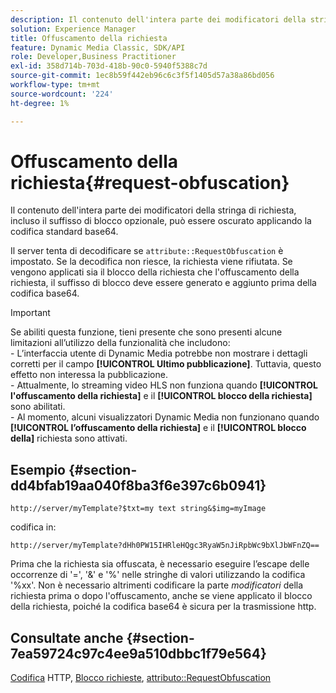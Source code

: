 ```yaml
---
description: Il contenuto dell'intera parte dei modificatori della stringa di richiesta, incluso il suffisso di blocco opzionale, può essere oscurato applicando la codifica standard base64.
solution: Experience Manager
title: Offuscamento della richiesta
feature: Dynamic Media Classic, SDK/API
role: Developer,Business Practitioner
exl-id: 358d714b-703d-418b-90c0-5940f5388c7d
source-git-commit: 1ec8b59f442eb96c6c3f5f1405d57a38a86bd056
workflow-type: tm+mt
source-wordcount: '224'
ht-degree: 1%

---
```


# Offuscamento della richiesta{#request-obfuscation}

Il contenuto dell&#39;intera parte dei modificatori della stringa di richiesta, incluso il suffisso di blocco opzionale, può essere oscurato applicando la codifica standard base64.

Il server tenta di decodificare se `attribute::RequestObfuscation` è impostato. Se la decodifica non riesce, la richiesta viene rifiutata. Se vengono applicati sia il blocco della richiesta che l&#39;offuscamento della richiesta, il suffisso di blocco deve essere generato e aggiunto prima della codifica base64.

>[!IMPORTANT]
>
>Se abiliti questa funzione, tieni presente che sono presenti alcune limitazioni all’utilizzo della funzionalità che includono:<br>- L’interfaccia utente di Dynamic Media potrebbe non mostrare i dettagli corretti per il campo **[!UICONTROL Ultimo pubblicazione]**. Tuttavia, questo effetto non interessa la pubblicazione.<br>- Attualmente, lo streaming video HLS non funziona quando **[!UICONTROL l&#39;offuscamento della richiesta]** e il  **[!UICONTROL blocco della richiesta]** sono abilitati.<br>- Al momento, alcuni visualizzatori Dynamic Media non funzionano quando  **[!UICONTROL l’offuscamento della richiesta]** e il  **[!UICONTROL blocco della]** richiesta sono attivati.

## Esempio {#section-dd4bfab19aa040f8ba3f6e397c6b0941}

`http://server/myTemplate?$txt=my text string&$img=myImage`

codifica in:

`http://server/myTemplate?dHh0PW15IHRleHQgc3RyaW5nJiRpbWc9bXlJbWFnZQ==`

Prima che la richiesta sia offuscata, è necessario eseguire l’escape delle occorrenze di &#39;=&#39;, &#39;&amp;&#39; e &#39;%&#39; nelle stringhe di valori utilizzando la codifica &#39;%xx&#39;. Non è necessario altrimenti codificare la parte *modificatori* della richiesta prima o dopo l&#39;offuscamento, anche se viene applicato il blocco della richiesta, poiché la codifica base64 è sicura per la trasmissione http.

## Consultate anche {#section-7ea59724c97c4ee9a510dbbc1f79e564}

[Codifica](../../../../../is-api/http-ref/image-serving-api-ref/c-http-protocol-reference/c-syntax-and-features/r-http-encoding.md#reference-bb34dd13f316462695448acfa8f92df7) HTTP,  [Blocco richieste](../../../../../is-api/http-ref/image-serving-api-ref/c-http-protocol-reference/c-syntax-and-features/r-request-locking.md#reference-4177193d20774daab0dbf206a927844c),  [attributo::RequestObfuscation](../../../../../is-api/image-catalog/image-serving-api-ref/c-image-catalog-reference/c-attributes-reference/r-requestobfuscation.md#reference-730a3330253343f893419ebd52baf0bd)
